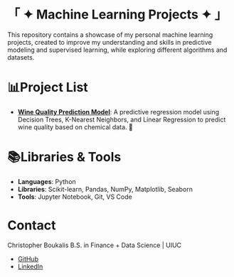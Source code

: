 # 「 ✦ Machine Learning Projects ✦ 」
This repository contains a showcase of my personal machine learning projects, created to improve my understanding and skills in predictive modeling and supervised learning, while exploring different algorithms and datasets. 
# 📊Project List 
- **[Wine Quality Prediction Model](https://github.com/Cvboukalis/Machine-Learning-Projects/tree/main/Wine%20Quality%20Prediction%20Model)**: A predictive regression model using Decision Trees, K-Nearest Neighbors, and Linear Regression to predict wine quality based on chemical data. 🍷
# 📚Libraries & Tools 
- **Languages**: Python
- **Libraries**: Scikit-learn, Pandas, NumPy, Matplotlib, Seaborn
- **Tools**: Jupyter Notebook, Git, VS Code
# Contact
Christopher Boukalis 
B.S. in Finance + Data Science | UIUC
- [GitHub](https://github.com/Cvboukalis)
- [LinkedIn](https://www.linkedin.com/in/christopher-boukalis/)
